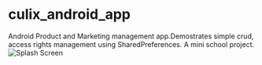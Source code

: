 # culix_android_app
Android Product and Marketing management app.Demostrates simple crud, access rights management using SharedPreferences. A mini school project.
![Splash Screen](splash_screeen.png)
